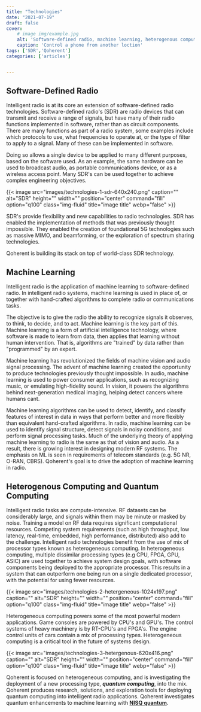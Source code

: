 ```yaml
---
title: "Technologies"
date: "2021-07-19"
draft: false
cover:
    # image img/example.jpg
    alt: 'Software-defined radio, machine learning, heterogenous computing.'
    caption: 'Control a phone from another loction'
tags: ['SDR','Qoherent']
categories: ['articles']


---
```


## Software-Defined Radio 

Intelligent radio is at its core an extension of software-defined radio technologies. Software-defined radio's (SDR) are radio devices that can transmit and receive a range of signals, but have many of their radio functions implemented in software, rather than as circuit components. There are many functions as part of a radio system, some examples include which protocols to use, what frequencies to operate at, or the type of filter to apply to a signal. Many of these can be implemented in software.

Doing so allows a single device to be applied to many different purposes, based on the software used. As an example, the same hardware can be used to broadcast audio, as portable communications device, or as a wireless access point. Many SDR's can be used together to achieve complex engineering objectives.

{{< image src="images/technologies-1-sdr-640x240.png" caption="" alt="SDR" height="" width="" position="center" command="fill" option="q100" class="img-fluid" title="image title"  webp="false" >}}


SDR's provide flexibility and new capabilities to radio technologies. SDR has enabled the implementation of methods that was previously thought impossible. They enabled the creation of foundational 5G technologies such as massive MIMO, and beamforming, or the exploration of spectrum sharing technologies.

Qoherent is building its stack on top of world-class SDR technology.


## Machine Learning

Intelligent radio is the application of machine learning to software-defined radio. In intelligent radio systems, machine learning is used in place of, or together with hand-crafted algorithms to complete radio or communications tasks.

The objective is to give the radio the ability to recognize signals it observes, to think, to decide, and to act. Machine learning is the key part of this. Machine learning is a form of artificial intelligence technology, where software is made to learn from data, then applies that learning without human intervention. That is, algorithms are "trained" by data rather than "programmed" by an expert.

Machine learning has revolutionized the fields of machine vision and audio signal processing. The advent of machine learning created the opportunity to produce technologies previously thought impossible. In audio, machine learning is used to power consumer applications, such as recognizing music, or emulating high-fidelity sound. In vision, it powers the algorithms behind next-generation medical imaging, helping detect cancers where humans cant.

Machine learning algorithms can be used to detect, identify, and classify features of interest in data in ways that perform better and more flexibly than equivalent hand-crafted algorithms. In radio, machine learning can be used to identify signal structure, detect signals in noisy conditions, and perform signal processing tasks. Much of the underlying theory of applying machine learning to radio is the same as that of vision and audio. As a result, there is growing interest in designing modern RF systems. The emphasis on ML is seen in requirements of telecom standards (e.g. 5G NR, O-RAN, CBRS). Qoherent's goal is to drive the adoption of machine learning in radio.

## Heterogenous Computing and Quantum Computing

Intelligent radio tasks are compute-intensive. RF datasets can be considerably large, and signals within them may be minute or masked by noise. Training a model on RF data requires significant computational resources. Competing system requirements (such as high throughput, low latency, real-time, embedded, high performance, distributed) also add to the challenge. Intelligent radio technologies benefit from the use of mix of processor types known as heterogeneous computing. In heterogeneous computing, multiple dissimilar processing types (e.g CPU, FPGA, GPU, ASIC) are used together to achieve system design goals, with software components being deployed to the appropriate processor. This results in a system that can outperform one being run on a single dedicated processor, with the potential for using fewer resources.


{{< image src="images/technologies-2-hetergeneous-1024x197.png" caption="" alt="SDR" height="" width="" position="center" command="fill" option="q100" class="img-fluid" title="image title"  webp="false" >}}


Heterogeneous computing powers some of the most powerful modern applications. Game consoles are powered by CPU's and GPU's. The control systems of heavy machinery is by RT-CPU's and FPGA's. The engine control units of cars contain a mix of processing types. Heterogeneous computing is a critical tool in the future of systems design.

{{< image src="images/technologies-3-hetergenous-620x416.png" caption="" alt="SDR" height="" width="" position="center" command="fill" option="q100" class="img-fluid" title="image title"  webp="false" >}}


Qoherent is focused on heterogeneous computing, and is investigating the deployment of a new processing type, _**quantum computing**_, into the mix. Qoherent produces research, solutions, and exploration tools for deploying quantum computing into intelligent radio applications. Qoherent investigates quantum enhancements to machine learning with [**NISQ** **quantum**](https://en.wikipedia.org/wiki/Noisy_intermediate-scale_quantum_era).



